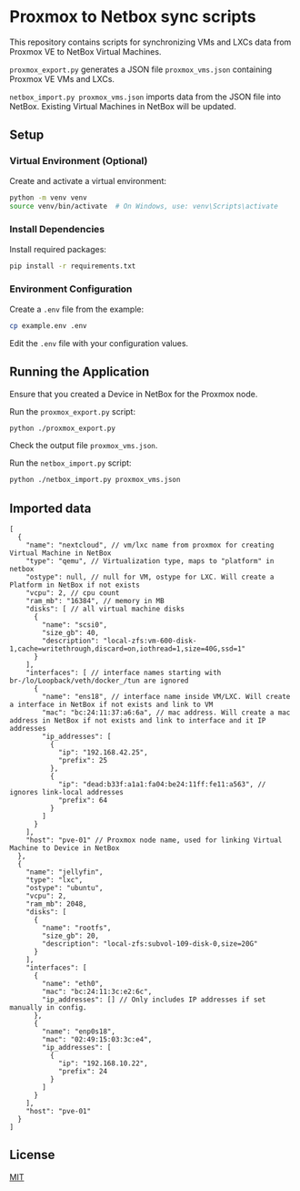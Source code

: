 # Proxmox to Netbox sync scripts

This repository contains scripts for synchronizing VMs and LXCs data from Proxmox VE to NetBox Virtual Machines.

`proxmox_export.py` generates a JSON file `proxmox_vms.json` containing Proxmox VE VMs and LXCs.

`netbox_import.py proxmox_vms.json` imports data from the JSON file into NetBox. Existing Virtual Machines in NetBox will be updated.

## Setup

### Virtual Environment (Optional)

Create and activate a virtual environment:

```bash
python -m venv venv
source venv/bin/activate  # On Windows, use: venv\Scripts\activate
```

### Install Dependencies

Install required packages:

```bash
pip install -r requirements.txt
```

### Environment Configuration

Create a `.env` file from the example:

```bash
cp example.env .env
```

Edit the `.env` file with your configuration values.

## Running the Application

Ensure that you created a Device in NetBox for the Proxmox node.

Run the `proxmox_export.py` script:

```bash
python ./proxmox_export.py
```

Check the output file `proxmox_vms.json`.

Run the `netbox_import.py` script:

```bash
python ./netbox_import.py proxmox_vms.json
```

## Imported data

```jsonc
[
  {
    "name": "nextcloud", // vm/lxc name from proxmox for creating Virtual Machine in NetBox
    "type": "qemu", // Virtualization type, maps to "platform" in netbox
    "ostype": null, // null for VM, ostype for LXC. Will create a Platform in NetBox if not exists
    "vcpu": 2, // cpu count
    "ram_mb": "16384", // memory in MB
    "disks": [ // all virtual machine disks
      {
        "name": "scsi0",
        "size_gb": 40,
        "description": "local-zfs:vm-600-disk-1,cache=writethrough,discard=on,iothread=1,size=40G,ssd=1"
      }
    ],
    "interfaces": [ // interface names starting with br-/lo/Loopback/veth/docker_/tun are ignored
      {
        "name": "ens18", // interface name inside VM/LXC. Will create a interface in NetBox if not exists and link to VM
        "mac": "bc:24:11:37:a6:6a", // mac address. Will create a mac address in NetBox if not exists and link to interface and it IP addresses
        "ip_addresses": [
          {
            "ip": "192.168.42.25",
            "prefix": 25
          },
          {
            "ip": "dead:b33f:a1a1:fa04:be24:11ff:fe11:a563", // ignores link-local addresses
            "prefix": 64
          }
        ]
      }
    ],
    "host": "pve-01" // Proxmox node name, used for linking Virtual Machine to Device in NetBox
  },
  {
    "name": "jellyfin",
    "type": "lxc",
    "ostype": "ubuntu",
    "vcpu": 2,
    "ram_mb": 2048,
    "disks": [
      {
        "name": "rootfs",
        "size_gb": 20,
        "description": "local-zfs:subvol-109-disk-0,size=20G"
      }
    ],
    "interfaces": [
      {
        "name": "eth0",
        "mac": "bc:24:11:3c:e2:6c",
        "ip_addresses": [] // Only includes IP addresses if set manually in config.
      },
      {
        "name": "enp0s18",
        "mac": "02:49:15:03:3c:e4",
        "ip_addresses": [
          {
            "ip": "192.168.10.22",
            "prefix": 24
          }
        ]
      }
    ],
    "host": "pve-01"
  }
]
```

## License

[MIT](https://choosealicense.com/licenses/mit/)
